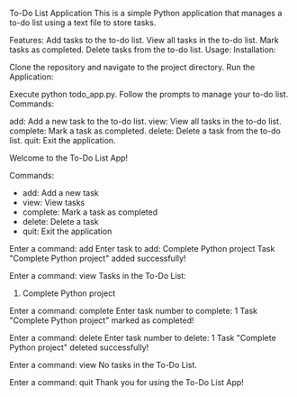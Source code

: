 To-Do List Application
This is a simple Python application that manages a to-do list using a text file to store tasks.

Features:
Add tasks to the to-do list.
View all tasks in the to-do list.
Mark tasks as completed.
Delete tasks from the to-do list.
Usage:
Installation:

Clone the repository and navigate to the project directory.
Run the Application:

Execute python todo_app.py.
Follow the prompts to manage your to-do list.
Commands:

add: Add a new task to the to-do list.
view: View all tasks in the to-do list.
complete: Mark a task as completed.
delete: Delete a task from the to-do list.
quit: Exit the application.


Welcome to the To-Do List App!

Commands:
- add: Add a new task
- view: View tasks
- complete: Mark a task as completed
- delete: Delete a task
- quit: Exit the application

Enter a command: add
Enter task to add: Complete Python project
Task "Complete Python project" added successfully!

Enter a command: view
Tasks in the To-Do List:
1. Complete Python project

Enter a command: complete
Enter task number to complete: 1
Task "Complete Python project" marked as completed!

Enter a command: delete
Enter task number to delete: 1
Task "Complete Python project" deleted successfully!

Enter a command: view
No tasks in the To-Do List.

Enter a command: quit
Thank you for using the To-Do List App!
